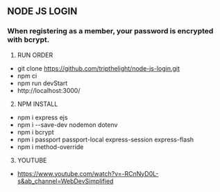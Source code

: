## NODE JS LOGIN
### When registering as a member, your password is encrypted with bcrypt.

1. RUN ORDER
- git clone https://github.com/tripthelight/node-js-login.git
- npm ci
- npm run devStart
- http://localhost:3000/

2. NPM INSTALL
- npm i express ejs
- npm i --save-dev nodemon dotenv
- npm i bcrypt
- npm i passport passport-local express-session express-flash
- npm i method-override

3. YOUTUBE
- https://www.youtube.com/watch?v=-RCnNyD0L-s&ab_channel=WebDevSimplified